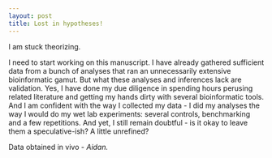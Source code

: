 ```yaml
---
layout: post
title: Lost in hypotheses!
---
```


I am stuck theorizing. 

<p align="justify">
  
I need to start working on this manuscript. I have already gathered sufficient data from a bunch of analyses that ran an unnecessarily extensive bioinformatic gamut. But what these analyses and inferences lack are validation. Yes, I have done my due diligence in spending hours perusing related literature and getting my hands dirty with several bioinformatic tools. And I am confident with the way I collected my data - I did my analyses the way I would do my wet lab experiments: several controls, benchmarking and a few repetitions. And yet, I still remain doubtful - is it okay to leave them a speculative-ish? A little unrefined?
  
<p align="justify">

</p>

<p> Data obtained in vivo - <em> Aidan. </em> </p>
